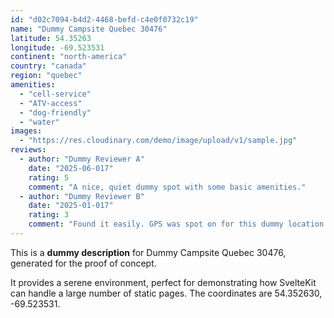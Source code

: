 ```yaml
---
id: "d02c7094-b4d2-4468-befd-c4e0f0732c19"
name: "Dummy Campsite Quebec 30476"
latitude: 54.35263
longitude: -69.523531
continent: "north-america"
country: "canada"
region: "quebec"
amenities:
  - "cell-service"
  - "ATV-access"
  - "dog-friendly"
  - "water"
images:
  - "https://res.cloudinary.com/demo/image/upload/v1/sample.jpg"
reviews:
  - author: "Dummy Reviewer A"
    date: "2025-06-017"
    rating: 5
    comment: "A nice, quiet dummy spot with some basic amenities."
  - author: "Dummy Reviewer B"
    date: "2025-01-017"
    rating: 3
    comment: "Found it easily. GPS was spot on for this dummy location."
---
```


This is a **dummy description** for Dummy Campsite Quebec 30476, generated for the proof of concept.

It provides a serene environment, perfect for demonstrating how SvelteKit can handle a large number of static pages. The coordinates are 54.352630, -69.523531.
